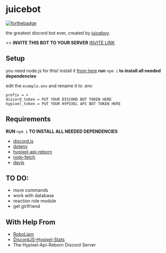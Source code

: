 # juicebot
[![forthebadge](https://forthebadge.com/images/badges/built-with-swag.svg)](https://forthebadge.com)

the greatest discord bot ever, created by [juiceboy](https://twitter.com/i/user/1026587028295704576).

\>\> **INVITE THIS BOT TO YOUR SERVER** [INVITE LINK](https://discord.com/oauth2/authorize?client_id=711802256697065505&scope=bot&permissions=604499014)

## Setup
you need node.js for this! install it [from here](https://nodejs.org/en/download/)
**run** `npm i` **to install all needed dependencies**

edit the `example.env` and rename it to .env
```
prefix = >
discord_token = PUT YOUR DISCORD BOT TOKEN HERE
hypixel_token = PUT YOUR HYPIXEL API BOT TOKEN HERE
```

## Requirements
**RUN** `npm i` **TO INSTALL ALL NEEDED DEPENDENCIES**
- [discord.js](https://www.npmjs.com/package/discord.js)
- [dotenv](https://www.npmjs.com/package/dotenv)
- [hypixel-api-reborn](https://www.npmjs.com/package/hypixel-api-reborn)
- [note-fetch](https://www.npmjs.com/package/node-fetch)
- [dayjs](https://www.npmjs.com/package/dayjs)


## TO DO:
- more commands
- work with database
- reaction role module
- get girlfriend

## With Help From
- [RoboLiam](https://github.com/Controlfreak707/RoboLiam)
- [DiscordJS-Hypixel-Stats](https://github.com/TheTaxPerson/DiscordJS-Hypixel-Stats/blob/master/commands/skywars.js)
- The Hypixel-Api-Reborn Discord Server
